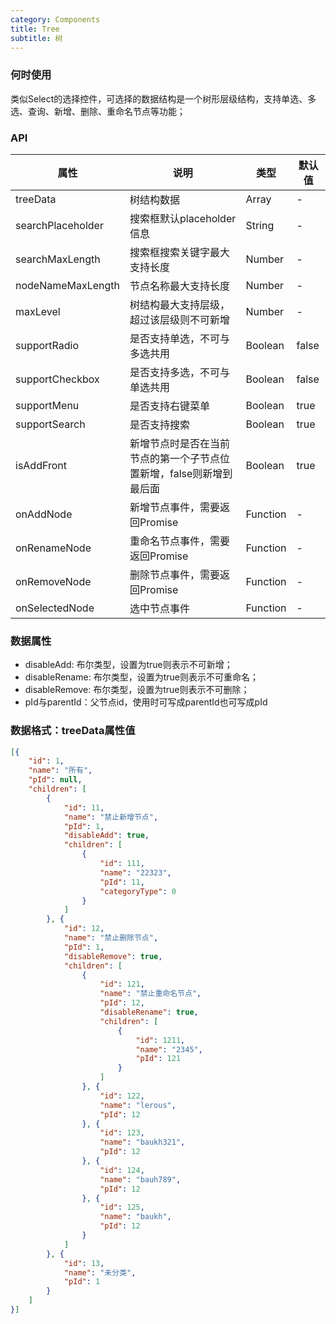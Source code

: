 ```yaml
---
category: Components
title: Tree
subtitle: 树
---
```


### 何时使用
类似Select的选择控件，可选择的数据结构是一个树形层级结构，支持单选、多选、查询、新增、删除、重命名节点等功能；

### API
| 属性 | 说明 | 类型 | 默认值 |
| --- | --- | --- | --- |
| treeData | 树结构数据 | Array | - |
| searchPlaceholder | 搜索框默认placeholder信息 | String | - |
| searchMaxLength | 搜索框搜索关键字最大支持长度 | Number | - |
| nodeNameMaxLength | 节点名称最大支持长度 | Number | - |
| maxLevel | 树结构最大支持层级，超过该层级则不可新增 | Number | - |
| supportRadio | 是否支持单选，不可与多选共用 | Boolean | false |
| supportCheckbox | 是否支持多选，不可与单选共用 | Boolean | false |
| supportMenu | 是否支持右键菜单 | Boolean | true |
| supportSearch | 是否支持搜索 | Boolean | true |
| isAddFront | 新增节点时是否在当前节点的第一个子节点位置新增，false则新增到最后面 | Boolean | true |
| onAddNode | 新增节点事件，需要返回Promise | Function | - |
| onRenameNode | 重命名节点事件，需要返回Promise | Function | - |
| onRemoveNode | 删除节点事件，需要返回Promise | Function | - |
| onSelectedNode | 选中节点事件 | Function | - |

### 数据属性
- disableAdd: 布尔类型，设置为true则表示不可新增；
- disableRename: 布尔类型，设置为true则表示不可重命名；
- disableRemove: 布尔类型，设置为true则表示不可删除；
- pId与parentId：父节点id，使用时可写成parentId也可写成pId

### 数据格式：treeData属性值

```json
[{
    "id": 1,
    "name": "所有",
    "pId": null,
    "children": [
        {
            "id": 11,
            "name": "禁止新增节点",
            "pId": 1,
            "disableAdd": true,
            "children": [
                {
                    "id": 111,
                    "name": "22323",
                    "pId": 11,
                    "categoryType": 0
                }
            ]
        }, {
            "id": 12,
            "name": "禁止删除节点",
            "pId": 1,
            "disableRemove": true,
            "children": [
                {
                    "id": 121,
                    "name": "禁止重命名节点",
                    "pId": 12,
                    "disableRename": true,
                    "children": [
                        {
                            "id": 1211,
                            "name": "2345",
                            "pId": 121
                        }
                    ]
                }, {
                    "id": 122,
                    "name": "lerous",
                    "pId": 12
                }, {
                    "id": 123,
                    "name": "baukh321",
                    "pId": 12
                }, {
                    "id": 124,
                    "name": "bauh789",
                    "pId": 12
                }, {
                    "id": 125,
                    "name": "baukh",
                    "pId": 12
                }
            ]
        }, {
            "id": 13,
            "name": "未分类",
            "pId": 1
        }
    ]
}]
```
